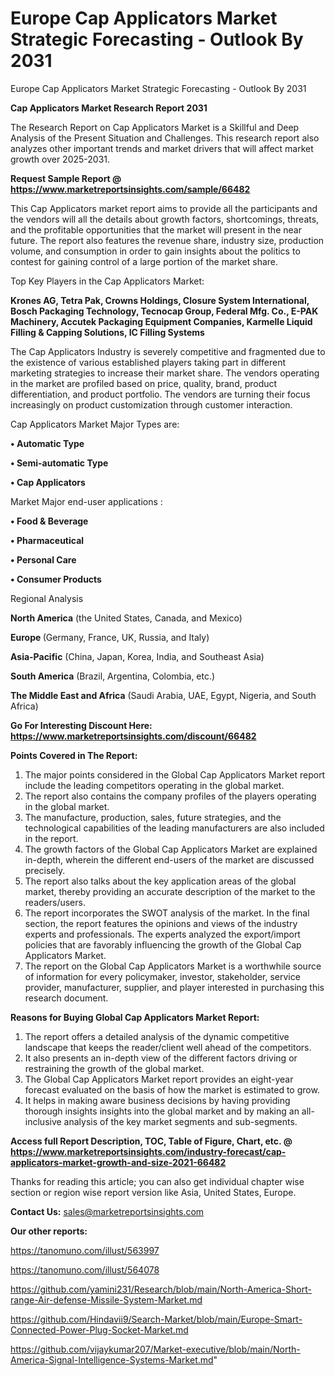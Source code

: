 # Europe Cap Applicators Market Strategic Forecasting - Outlook By 2031
 Europe Cap Applicators Market Strategic Forecasting - Outlook By 2031

<strong>Cap Applicators Market Research Report 2031</strong>

The Research Report on Cap Applicators Market is a Skillful and Deep Analysis of the Present Situation and Challenges. This research report also analyzes other important trends and market drivers that will affect market growth over 2025-2031.

<strong>Request Sample Report @ <a href=https://www.marketreportsinsights.com/sample/66482>https://www.marketreportsinsights.com/sample/66482</a></strong>

This Cap Applicators market report aims to provide all the participants and the vendors will all the details about growth factors, shortcomings, threats, and the profitable opportunities that the market will present in the near future. The report also features the revenue share, industry size, production volume, and consumption in order to gain insights about the politics to contest for gaining control of a large portion of the market share.

Top Key Players in the Cap Applicators Market:

<strong>Krones AG, Tetra Pak, Crowns Holdings, Closure System International, Bosch Packaging Technology, Tecnocap Group, Federal Mfg. Co., E-PAK Machinery, Accutek Packaging Equipment Companies, Karmelle Liquid Filling & Capping Solutions, IC Filling Systems</strong>

The Cap Applicators Industry is severely competitive and fragmented due to the existence of various established players taking part in different marketing strategies to increase their market share. The vendors operating in the market are profiled based on price, quality, brand, product differentiation, and product portfolio. The vendors are turning their focus increasingly on product customization through customer interaction.

Cap Applicators Market Major Types are:

<strong>• Automatic Type

• Semi-automatic Type

• Cap Applicators</strong>

Market Major end-user applications :

<strong>• Food & Beverage

• Pharmaceutical

• Personal Care

• Consumer Products</strong>

Regional Analysis

</u><strong><b>North America</b></strong> (the United States, Canada, and Mexico)

<strong><b>Europe </b></strong>(Germany, France, UK, Russia, and Italy)

<strong><b>Asia-Pacific</b></strong> (China, Japan, Korea, India, and Southeast Asia)

<strong><b>South America</b></strong> (Brazil, Argentina, Colombia, etc.)

<strong><b>The Middle East and Africa</b></strong> (Saudi Arabia, UAE, Egypt, Nigeria, and South Africa)

<strong>Go For Interesting Discount Here: <a href=https://www.marketreportsinsights.com/discount/66482>https://www.marketreportsinsights.com/discount/66482</a></strong>

<strong>Points Covered in The Report:</strong>
<ol>
  <li>The major points considered in the Global Cap Applicators Market report include the leading competitors operating in the global market.</li>
  <li>The report also contains the company profiles of the players operating in the global market.</li>
  <li>The manufacture, production, sales, future strategies, and the technological capabilities of the leading manufacturers are also included in the report.</li>
  <li>The growth factors of the Global Cap Applicators Market are explained in-depth, wherein the different end-users of the market are discussed precisely.</li>
  <li>The report also talks about the key application areas of the global market, thereby providing an accurate description of the market to the readers/users.</li>
  <li>The report incorporates the SWOT analysis of the market. In the final section, the report features the opinions and views of the industry experts and professionals. The experts analyzed the export/import policies that are favorably influencing the growth of the Global Cap Applicators Market.</li>
  <li>The report on the Global Cap Applicators Market is a worthwhile source of information for every policymaker, investor, stakeholder, service provider, manufacturer, supplier, and player interested in purchasing this research document.</li>
</ol>
<strong>Reasons for Buying Global Cap Applicators Market Report:</strong>

<ol>
  <li>The report offers a detailed analysis of the dynamic competitive landscape that keeps the reader/client well ahead of the competitors.</li>
  <li>It also presents an in-depth view of the different factors driving or restraining the growth of the global market.</li>
  <li>The Global Cap Applicators Market report provides an eight-year forecast evaluated on the basis of how the market is estimated to grow.</li>
  <li>It helps in making aware business decisions by having providing thorough insights insights into the global market and by making an all-inclusive analysis of the key market segments and sub-segments.</li>
</ol>
<strong>Access full Report Description, TOC, Table of Figure, Chart, etc. @ <a href=https://www.marketreportsinsights.com/industry-forecast/cap-applicators-market-growth-and-size-2021-66482>https://www.marketreportsinsights.com/industry-forecast/cap-applicators-market-growth-and-size-2021-66482</a></strong>


Thanks for reading this article; you can also get individual chapter wise section or region wise report version like Asia, United States, Europe.

<strong>Contact Us:</strong>
sales@marketreportsinsights.com

<strong>Our other reports:</strong>

<a href=https://tanomuno.com/illust/563997>https://tanomuno.com/illust/563997</a>

<a href=https://tanomuno.com/illust/564078>https://tanomuno.com/illust/564078</a>

<a href=https://github.com/yamini231/Research/blob/main/North-America-Short-range-Air-defense-Missile-System-Market.md>https://github.com/yamini231/Research/blob/main/North-America-Short-range-Air-defense-Missile-System-Market.md</a>

<a href=https://github.com/Hindavii9/Search-Market/blob/main/Europe-Smart-Connected-Power-Plug-Socket-Market.md>https://github.com/Hindavii9/Search-Market/blob/main/Europe-Smart-Connected-Power-Plug-Socket-Market.md</a>

<a href=https://github.com/vijaykumar207/Market-executive/blob/main/North-America-Signal-Intelligence-Systems-Market.md>https://github.com/vijaykumar207/Market-executive/blob/main/North-America-Signal-Intelligence-Systems-Market.md</a>"
